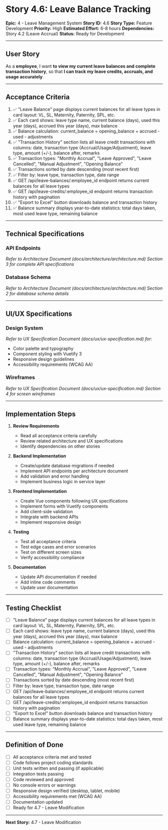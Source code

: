 # Story 4.6: Leave Balance Tracking

**Epic:** 4 - Leave Management System
**Story ID:** 4.6
**Story Type:** Feature Development
**Priority:** High
**Estimated Effort:** 6-8 hours
**Dependencies:** Story 4.2 (Leave Accrual)
**Status:** Ready for Development

---

## User Story

As a **employee**,
I want **to view my current leave balances and complete transaction history**,
so that **I can track my leave credits, accruals, and usage accurately**.

---

## Acceptance Criteria

1. ✅ "Leave Balance" page displays current balances for all leave types in card layout: VL, SL, Maternity, Paternity, SPL, etc.
2. ✅ Each card shows: leave type name, current balance (days), used this year (days), accrued this year (days), max balance
3. ✅ Balance calculation: current_balance = opening_balance + accrued - used - adjustments
4. ✅ "Transaction History" section lists all leave credit transactions with columns: date, transaction type (Accrual/Usage/Adjustment), leave type, amount (+/-), balance after, remarks
5. ✅ Transaction types: "Monthly Accrual", "Leave Approved", "Leave Cancelled", "Manual Adjustment", "Opening Balance"
6. ✅ Transactions sorted by date descending (most recent first)
7. ✅ Filter by: leave type, transaction type, date range
8. ✅ GET /api/leave-balances/:employee_id endpoint returns current balances for all leave types
9. ✅ GET /api/leave-credits/:employee_id endpoint returns transaction history with pagination
10. ✅ "Export to Excel" button downloads balance and transaction history
11. ✅ Balance summary displays year-to-date statistics: total days taken, most used leave type, remaining balance

---

## Technical Specifications

### API Endpoints

*Refer to Architecture Document (docs/architecture/architecture.md) Section 3 for complete API specifications*

### Database Schema

*Refer to Architecture Document (docs/architecture/architecture.md) Section 2 for database schema details*

---

## UI/UX Specifications

### Design System

*Refer to UX Specification Document (docs/ux/ux-specification.md) for:*
- Color palette and typography
- Component styling with Vuetify 3
- Responsive design guidelines
- Accessibility requirements (WCAG AA)

### Wireframes

*Refer to UX Specification Document (docs/ux/ux-specification.md) Section 4 for screen wireframes*

---

## Implementation Steps

1. **Review Requirements**
   - Read all acceptance criteria carefully
   - Review related architecture and UX specifications
   - Identify dependencies on other stories

2. **Backend Implementation**
   - Create/update database migrations if needed
   - Implement API endpoints per architecture document
   - Add validation and error handling
   - Implement business logic in service layer

3. **Frontend Implementation**
   - Create Vue components following UX specifications
   - Implement forms with Vuetify components
   - Add client-side validation
   - Integrate with backend APIs
   - Implement responsive design

4. **Testing**
   - Test all acceptance criteria
   - Test edge cases and error scenarios
   - Test on different screen sizes
   - Verify accessibility compliance

5. **Documentation**
   - Update API documentation if needed
   - Add inline code comments
   - Update user documentation

---

## Testing Checklist

- [ ] "Leave Balance" page displays current balances for all leave types in card layout: VL, SL, Maternity, Paternity, SPL, etc.
- [ ] Each card shows: leave type name, current balance (days), used this year (days), accrued this year (days), max balance
- [ ] Balance calculation: current_balance = opening_balance + accrued - used - adjustments
- [ ] "Transaction History" section lists all leave credit transactions with columns: date, transaction type (Accrual/Usage/Adjustment), leave type, amount (+/-), balance after, remarks
- [ ] Transaction types: "Monthly Accrual", "Leave Approved", "Leave Cancelled", "Manual Adjustment", "Opening Balance"
- [ ] Transactions sorted by date descending (most recent first)
- [ ] Filter by: leave type, transaction type, date range
- [ ] GET /api/leave-balances/:employee_id endpoint returns current balances for all leave types
- [ ] GET /api/leave-credits/:employee_id endpoint returns transaction history with pagination
- [ ] "Export to Excel" button downloads balance and transaction history
- [ ] Balance summary displays year-to-date statistics: total days taken, most used leave type, remaining balance

---

## Definition of Done

- [ ] All acceptance criteria met and tested
- [ ] Code follows project coding standards
- [ ] Unit tests written and passing (if applicable)
- [ ] Integration tests passing
- [ ] Code reviewed and approved
- [ ] No console errors or warnings
- [ ] Responsive design verified (desktop, tablet, mobile)
- [ ] Accessibility requirements met (WCAG AA)
- [ ] Documentation updated
- [ ] Ready for 4.7 - Leave Modification

---

**Next Story:** 4.7 - Leave Modification
